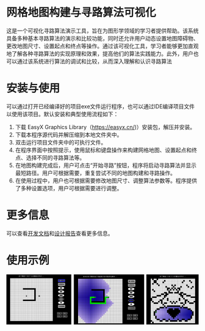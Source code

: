 # 网格地图构建与寻路算法可视化

这是一个可视化寻路算法演示工具，旨在为图形学领域的学习者提供帮助。该系统具备多种基本寻路算法的演示和比较功能，同时还允许用户动态设置地图障碍物、更改地图尺寸、设置起点和终点等操作。通过该可视化工具，学习者能够更加直观地了解各种寻路算法的实现原理和效果，提高他们的算法实践能力。此外，用户也可以通过该系统进行算法的调试和比较，从而深入理解和认识寻路算法

# 安装与使用

可以通过打开已经编译好的项目exe文件运行程序，也可以通过IDE编译项目文件以使用该项目。默认安装和典型使用流程如下：
1. 下载 EasyX Graphics Library（<https://easyx.cn/>)）安装包，解压并安装。
2. 下载本程序源代码并解压缩到本地文件夹中。
3. 双击运行项目文件夹中的可执行文件。
4. 在程序界面中按照提示，使用鼠标和键盘操作来构建网格地图、设置起点和终点、选择不同的寻路算法等。
5. 在地图构建完成后，用户可点击“开始寻路”按钮，程序将启动寻路算法并显示最短路径。用户可根据需要，重复尝试不同的地图构建和寻路操作。
6. 在使用过程中，用户也可根据需要修改地图尺寸、调整算法参数等。程序提供了多种设置选项，用户可根据需要进行调整。

# 更多信息

可以查看[开发文档](开发文档.md)和[设计报告](设计报告.md)查看更多信息。

# 使用示例

![1](fig%2FUntitled%202.png)
